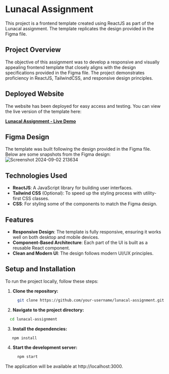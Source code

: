 # Lunacal Assignment

This project is a frontend template created using ReactJS as part of the Lunacal assignment. The template replicates the design provided in the Figma file.

## Project Overview

The objective of this assignment was to develop a responsive and visually appealing frontend template that closely aligns with the design specifications provided in the Figma file. The project demonstrates proficiency in ReactJS, TailwindCSS, and responsive design principles.

## Deployed Website

The website has been deployed for easy access and testing. You can view the live version of the template here:

[**Lunacal Assignment - Live Demo**](https://tusharganvir21.github.io/lunacal-assignment/)

## Figma Design

The template was built following the design provided in the Figma file. Below are some snapshots from the Figma design:
![Screenshot 2024-09-02 213634](https://github.com/user-attachments/assets/6899d9ae-2d5a-4c06-8206-bb3227301070)

## Technologies Used

- **ReactJS**: A JavaScript library for building user interfaces.
- **Tailwind CSS** (Optional): To speed up the styling process with utility-first CSS classes.
- **CSS**: For styling some of the components to match the Figma design.

## Features

- **Responsive Design**: The template is fully responsive, ensuring it works well on both desktop and mobile devices.  
- **Component-Based Architecture**: Each part of the UI is built as a reusable React component.
- **Clean and Modern UI**: The design follows modern UI/UX principles.

## Setup and Installation

To run the project locally, follow these steps:

1. **Clone the repository:**
   ```bash
     git clone https://github.com/your-username/lunacal-assignment.git
   ```
2. **Navigate to the project directory:**  
  ```bash
    cd lunacal-assignment
  ```
3. **Install the dependencies:**
 ```bash
    npm install
  ```  
4. **Start the development server:**
   ```bash
     npm start
   ```

The application will be available at http://localhost:3000.
